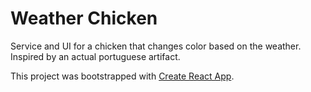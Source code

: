 # Weather Chicken

Service and UI for a chicken that changes color based on the weather. Inspired by an actual portuguese artifact.

This project was bootstrapped with [Create React App](https://github.com/facebook/create-react-app).
